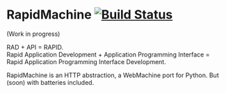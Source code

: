 # RapidMachine [![Build Status](https://secure.travis-ci.org/myfreeweb/rapidmachine.png)](http://travis-ci.org/myfreeweb/rapidmachine)

(Work in progress)

RAD + API = RAPID.  
Rapid Application Development + Application Programming Interface = Rapid Application Programming Interface Development.

RapidMachine is an HTTP abstraction, a WebMachine port for Python. But (soon) with
batteries included.
